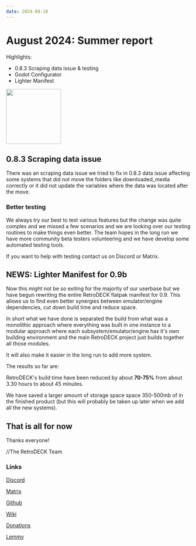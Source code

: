 ```yaml
---
date: 2024-08-18
---
```


# August 2024: Summer report

Highlights:

- 0.8.3 Scraping data issue & testing
- Godot Configurator
- Lighter Manifest


<!-- more -->

<img src="../../../rd-circle.png" width="150">

## 0.8.3 Scraping data issue

There was an scraping data issue we tried to fix in 0.8.3 data issue affecting some systems that did not move the folders like downloaded_media correctly or it did not update the variables where the data was located after the move.

### Better testing

We always try our best to test various features but the change was quite complex and we missed a few scenarios and we are looking over our testing routines to make things even better. The team hopes in the long run we have more community beta testers volunteering and we have develop some automated testing tools.

If you want to help with testing contact us on Discord or Matrix.

## NEWS: Lighter Manifest for 0.9b

Now this might not be so exiting for the majority of our userbase but we have begun rewriting the entire RetroDECK flatpak manifest for 0.9. This allows us to find even better synergies between emulator/engine dependencies, cut down build time and reduce space.

In short what we have done is separated the build from what was a monolithic approach where everything was built in one instance to a modular approach where each subsystem/emulator/engine has it's own building environment and the main RetroDECK project just builds together all those modules.

It will also make it easier in the long run to add more system.

The results so far are:

RetroDECK's build time have been reduced by about **70-75%** from about 3.30 hours to about 45 minutes.

We have saved a larger amount of storage space space 350-500mb of in the finished product (but this will probably be taken up later when we add all the new systems).




## That is all for now

Thanks everyone!

//The RetroDECK Team

### Links

[Discord](https://discord.gg/WDc5C9YWMx)

[Matrix](https://matrix.to/#/#retrodeck:matrix.org)

[Github](https://github.com/XargonWan/RetroDECK)

[Wiki](https://github.com/XargonWan/RetroDECK/wiki)

[Donations](https://retrodeck.readthedocs.io/en/latest/wiki_about/donations-licenses/)

[Lemmy](https://lemmy.zip/c/retrodeck)
